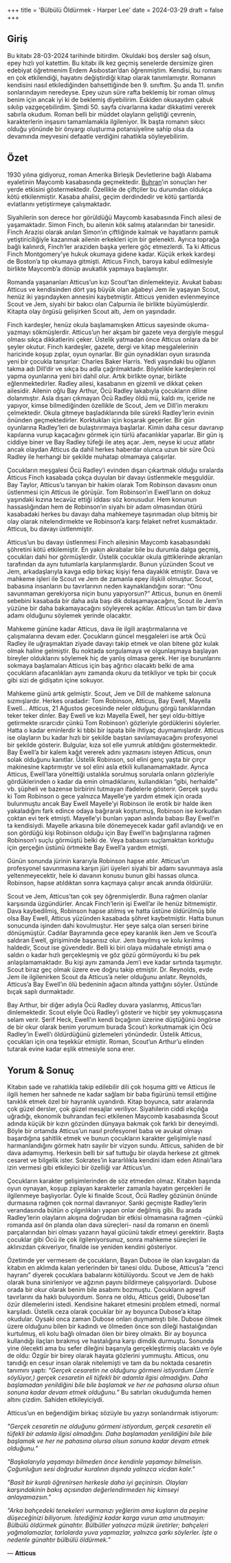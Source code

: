 +++
title = 'Bülbülü Öldürmek - Harper Lee'
date = 2024-03-29
draft = false
+++

## Giriş
Bu kitabı 28-03-2024 tarihinde bitirdim. Okuldaki boş dersler sağ olsun, epey hızlı yol katettim. Bu kitabı ilk kez geçmiş senelerde dersimize giren edebiyat öğretmenim Erdem Asıbostan’dan öğrenmiştim. Kendisi, bu romanı en çok etkilendiği, hayatını değiştirdiği kitap olarak tanımlamıştır. Romanın kendisini nasıl etkilediğinden bahsettiğinde ben 9. sınıftım. Şu anda 11. sınıfın sonlarındayım neredeyse. Epey uzun süre rafta beklemiş bir roman olmuş benim için ancak iyi ki de beklemiş diyebilirim. Eskiden okusaydım çabuk sıkılıp vazgeçebilirdim. Şimdi 50. sayfa civarlarına kadar dikkatimi vererek sabırla okudum. Roman belli bir müddet olayların geliştiği çevrenin, karakterlerin inşasını tamamlamakla ilgileniyor. İlk başta romanın sıkıcı olduğu yönünde bir önyargı oluşturma potansiyeline sahip olsa da devamında meyvesini defaatle verdiğini rahatlıkla söyleyebilirim.

## Özet
1930 yılına gidiyoruz, roman Amerika Birleşik Devletlerine bağlı Alabama eyaletinin Maycomb kasabasında geçmektedir.  [Buhran](https://tr.wikipedia.org/wiki/B%C3%BCy%C3%BCk_Buhran)’ın sonuçları her yerde etkisini göstermektedir. Özellikle de çiftçiler bu durumdan oldukça kötü etkilenmiştir. Kasaba ahalisi, geçim derdindedir ve kötü şartlarda evlatlarını yetiştirmeye çalışmaktadır.

Siyahilerin son derece hor görüldüğü Maycomb kasabasında Finch ailesi de yaşamaktadır. Simon Finch, bu ailenin kök salmış atalarından bir tanesidir. Finch Arazisi olarak anılan Simon’ın çiftliğinde kalmak ve hayatlarını pamuk yetiştiriciliğiyle kazanmak ailenin erkekleri için bir gelenekti. Ayrıca toprağa bağlı kalınırdı, Finch’ler araziden başka yerlere göç etmezlerdi. Ta ki Atticus Finch Montgomery’ye hukuk okumaya gidene kadar. Küçük erkek kardeşi de Boston’a tıp okumaya gitmişti. Atticus Finch, baroya kabul edilmesiyle birlikte Maycomb’a dönüp avukatlık yapmaya başlamıştır.

Romanda yaşananları Atticus’un kızı Scout’tan dinlemekteyiz. Avukat babası Atticus ve kendisinden dört yaş büyük olan ağabeyi Jem ile yaşayan Scout, henüz iki yaşındayken annesini kaybetmiştir. Atticus yeniden evlenmeyince Scout ve Jem, siyahi bir bakıcı olan Calpurnia ile birlikte büyümüşlerdir. Kitapta olay örgüsü gelişirken Scout altı, Jem on yaşındadır.

Finch kardeşler, henüz okula başlamamışken Atticus sayesinde okuma-yazmayı sökmüşlerdir. Atticus’un her akşam bir gazete veya dergiyle meşgul olması sıkça dikkatlerini çeker. Üstelik yatmadan önce Atticus onlara da bir şeyler okutur. Finch kardeşler, gazete, dergi ve kitap meşgalelerinin haricinde koşup zıplar, oyun oynarlar. Bir gün oynadıkları oyun sırasında yeni bir çocukla tanışırlar: Charles Baker Harris. Yedi yaşındaki bu oğlanın takma adı Dill’dir ve sıkça bu adla çağrılmaktadır. Böylelikle kardeşlerin rol yapma oyunlarına yeni biri dahil olur. Artık birlikte oynar, birlikte eğlenmektedirler.
Radley ailesi, kasabanın en gizemli ve dikkat çeken ailesidir. Ailenin oğlu Bay Arthur, Öcü Radley lakabıyla çocukların diline dolanmıştır. Asla dışarı çıkmayan Öcü Radley öldü mü, kaldı mı, içeride ne yapıyor, kimse bilmediğinden özellikle de Scout, Jem ve Dill’in merakını çelmektedir. Okula gitmeye başladıklarında bile sürekli Radley’lerin evinin önünden geçmektedirler. Korktukları için koşarak geçerler. Bir gün oyunlarına Radley’leri de bulaştırırmaya başlarlar. Kimin daha cesur davranıp kapılarına vurup kaçacağını görmek için türlü afacanlıklar yaparlar. Bir gün iş ciddiye biner ve Bay Radley tüfeği ile ateş açar. Jem, neyse ki ucuz atlatır ancak olaydan Atticus da dahil herkes haberdar olunca uzun bir süre Öcü Radley ile herhangi bir şekilde muhatap olmamaya çalışırlar.

Çocukların meşgalesi Öcü Radley’i evinden dışarı çıkartmak olduğu sıralarda Atticus Finch kasabada çokça duyulan bir davayı üstlenmekle meşguldür. Bay Taylor, Atticus’u tanıyan bir hakim olarak Tom Robinson davasını onun üstlenmesi için Atticus ile görüşür. Tom Robinson’ın Ewell’ların on dokuz yaşındaki kızına tecavüz ettiği iddası söz konusudur. Hem konunun hassaslığından hem de Robinson’ın siyahı bir adam olmasından ötürü kasabadaki herkes bu davayı daha mahkemeye taşınmadan olup bitmiş bir olay olarak nitelendirmekte ve Robinson’a karşı felaket nefret kusmaktadır. Atticus, bu davayı üstlenmiştir.

Atticus’un bu davayı üstlenmesi Finch ailesinin Maycomb kasabasındaki şöhretini kötü etkilemiştir. En yakın akrabalar bile bu durumla dalga geçmiş, çocukları dahi hor görmüşlerdir. Üstelik çocuklar okula gittiklerinde akranları tarafından da aynı tutumlarla karşılanmışlardır. Bunun yüzünden Scout ve Jem, arkadaşlarıyla kavga edip birkaç kişiyi fena dayaklık etmiştir. Dava ve mahkeme işleri ile Scout ve Jem de zamanla epey ilişkili olmuştur. Scout, babasına insanların bu tavırlarının neden kaynaklandığını sorar: “Onu savunmaman gerekiyorsa niçin bunu yapıyorsun?” Atticus, bunun en önemli sebebini kasabada bir daha asla başı dik dolaşamayacağını, Scout ile Jem’in yüzüne bir daha bakamayacağını söyleyerek açıklar. Atticus’un tam bir dava adamı olduğunu söylemek yerinde olacaktır.

Mahkeme gününe kadar Atticus, dava ile ilgili araştırmalarına ve çalışmalarına devam eder. Çocukların güncel meşgaleleri ise artık Öcü Radley ile uğraşmaktan ziyade davayı takip etmek ve olan bitene göz kulak olmak haline gelmiştir. Bu noktada sorgulamaya ve olgunlaşmaya başlayan bireyler olduklarını söylemek hiç de yanlış olmasa gerek. Her işe burunlarını sokmaya başlamaları Atticus için baş ağrıtıcı olacaktı belki de ama çocukların afacanlıkları aynı zamanda okuru da tetikliyor ve tıpkı bir çocuk gibi sizi de gidişatın içine sokuyor.

Mahkeme günü artık gelmiştir. Scout, Jem ve Dill de mahkeme salonuna sızmışlardır. Herkes oradadır: Tom Robinson, Atticus, Bay Ewell, Mayella Ewell… Atticus, 21 Ağustos gecesinde neler olduğunu görgü tanıklarından teker teker dinler. Bay Ewell ve kızı Mayella Ewell, her şeyi oldu-bittiye getirmekte ısrarcıdır çünkü Tom Robinson’ı gözleriyle gördüklerini söylerler. Hatta o kadar eminlerdir ki tıbbi bir ispata bile ihtiyaç duymamışlardır. Atticus ise olayların bu kadar hızlı bir şekilde baştan savılamayacağını profesyonel bir şekilde gösterir. Bulgular, kıza sol elle yumruk atıldığını göstermektedir. Bay Ewell’a bir kalem kağıt vererek adını yazmasını isteyen Atticus, onun solak olduğunu kanıtlar. Üstelik Robinson, sol elini genç yaşta bir çırçır makinesine kaptırmıştır ve sol elini asla etkili kullanamamaktadır. Ayrıca Atticus, Ewell’lara yönelttiği ustalıkla sorulmuş sorularla onların gözleriyle gördüklerinden o kadar da emin olmadıklarını, kullandıkları “gibi, herhalde” vb. şüpheli ve bazense birbirini tutmayan ifadelerle gösterir. Gerçek şuydu ki Tom Robinson o gece yalnızca Mayelle’ye yardım etmek için orada bulunmuştu ancak Bay Ewell Mayelle’yi Robinson ile erotik bir halde iken yakaladığını fark edince odaya bağırarak koşturmuş, Robinson ise korkudan çoktan evi terk etmişti. Mayelle’yi bunları yapan aslında babası Bay Ewell’ın ta kendisiydi. Mayelle arkasına bile dönemeyecek kadar gafil avlandığı ve en son gördüğü kişi Robinson olduğu için Bay Ewell’ın bağırışlarına rağmen Robinson’ı suçlu görmüştü belki de. Veya babasını suçlamaktan korktuğu için gerçeğin üstünü örtmekte Bay Ewell’a yardım etmişti.

Günün sonunda jürinin kararıyla Robinson hapse atılır. Atticus’un profesyonel savunmasına karşın jüri üyeleri siyahi bir adamı savunmaya asla yeltenmeyecektir, hele ki davanın konusu bunun gibi hassas olunca. Robinson, hapse atıldıktan sonra kaçmaya çalışır ancak anında öldürülür.

Scout ve Jem, Atticus’tan çok şey öğrenmişlerdir. Buna rağmen olanlar karşısında üzgündürler. Ancak Finch’lerin işi Ewell’ar ile henüz bitmemiştir. Dava kaybedilmiş, Robinson hapse atılmış ve hatta üstüne öldürülmüş bile olsa Bay Ewell, Atticus yüzünden kasabada şöhret kaybetmiştir. Hatta bunun sonucunda işinden dahi kovulmuştur. Her şeye salça olan serseri birine dönüşmüştür. Cadılar Bayramında gece epey karanlık iken Jem ve Scout’a saldıran Ewell, girişiminde başarısız olur. Jem bayılmış ve kolu kırılmış haldedir, Scout ise güvendedir. Belli ki biri olaya müdahale etmişti ama o saldırı o kadar hızlı gerçekleşmiş ve göz gözü görmüyordu ki bu pek anlaşılamamaktadır. Bu kişi aynı zamanda Jem’i eve kadar sırtında taşımıştır. Scout biraz geç olmak üzere eve doğru takip etmiştir. Dr. Reynolds, evde Jem ile ilgilenirken Scout da Atticus’a neler olduğunu anlatır. Reynolds, Atticus’a Bay Ewell’ın ölü bedeninin ağacın altında yattığını söyler. Üstünde bıçak saplı durmaktadır.

Bay Arthur, bir diğer adıyla Öcü Radley duvara yaslanmış, Atticus’ları dinlemektedir. Scout eliyle Öcü Radley’i gösterir ve hiçbir şey yokmuşçasına selam verir. Şerif Heck, Ewell’ın kendi bıçağının üzerine düştüğünü öngörse de bir okur olarak benim yorumum burada Scout’ı korkutmamak için Öcü Radley’in Ewell’ı öldürdüğünü gizlemeleri yönündedir. Üstelik Atticus, çocukları için ona teşekkür etmiştir. Roman, Scout’un Arthur’u elinden tutarak evine kadar eşlik etmesiyle sona erer.

## Yorum & Sonuç
Kitabın sade ve rahatlıkla takip edilebilir dili çok hoşuma gitti ve Atticus ile ilgili hemen her sahnede ne kadar sağlam bir baba figürünü temsil ettiğine tanıklık etmek özel bir hayranlık uyandırdı. Kitap boyunca, satır aralarında çok güzel dersler, çok güzel mesajlar veriliyor. Siyahilerin ciddi ırkçılığa uğradığı, ekonomik buhrandan feci etkilenen Maycomb kasabasında Scout adında küçük bir kızın gözünden dünyaya bakmak çok farklı bir deneyimdi. Böyle bir ortamda Atticus’un nasıl profesyonel baba ve avukat olmayı başardığına şahitlik etmek ve  bunun çocukların karakter gelişimiyle nasıl harmanlandığını görmek hatrı sayılır bir vizyon sundu. Atticus, sahiden de bir dava adamıymış.     Herkesin belli bir saf tuttuğu bir olayda herkese zıt gitmek cesaret ve bilgelik ister. Sokrates’in kararlılıkla kendini idam eden Atinalı’lara izin vermesi gibi etkileyici bir özelliği var Atticus’un.

Çocukların karakter gelişimlerinden de söz etmeden olmaz. Kitabın başında oyun oynayan, koşup zıplayan karakterler zamanla hayatın gerçekleri ile ilgilenmeye başlıyorlar. Öyle ki finalde Scout, Öcü Radley gözünün önünde durmasına rağmen çok normal davranıyor. Sanki geçmişte Radley’lerin verandasında bütün o çılgınlıkları yapan onlar değilmiş gibi. Bu arada Radley’lerin olayların akışına doğrudan bir etkisi olmamasına rağmen -çünkü romanda asıl ön planda olan dava süreçleri- nasıl da romanın en önemli parçalarından biri olması yazarın hayal gücünü takdir etmeyi gerektirir. Başta çocuklar gibi Öcü ile çok ilgileniyorsunuz, sonra mahkeme süreçleri ile aklınızdan çıkıveriyor, finalde ise yeniden kendini gösteriyor.

Özetimde yer vermesem de çocukların, Bayan Dubose ile olan kavgaları da kitabın en aklımda kalan yerlerinden bir tanesi oldu. Dubose, Atticus’a “zenci hayranı” diyerek çocuklara babalarını kötülüyordu. Scout ve Jem de haklı olarak buna sinirleniyor ve ağzının payını bildirmeye çalışıyorlardı. Dubose orada bir okur olarak benim bile asabımı bozmuştu. Çocukların agresif tavırlarını da haklı buluyordum. Sonra ne oldu, Atticus geldi, Dubose’tan özür dilemelerini istedi. Kendisine hakaret etmesini problem etmedi, normal karşıladı. Üstelik ceza olarak çocuklar bir ay boyunca Dubose’a kitap okudular. Oysaki onca zaman Dubose onları duymamıştı bile. Dubose ölmek üzere olduğunu bilen bir kadındı ve ölmeden önce son dileği hastalığından kurtulmuş, eli kolu bağlı olmadan ölen bir birey olmaktı. Bir ay boyunca kullandığı ilaçları bırakmış ve hastalığına karşı dimdik durmuştu. Sonunda yine ölecekti ama bu sefer dileğini başarıyla gerçekleştirmiş olacaktı ve öyle de oldu: Özgür bir birey olarak hayata gözlerini yummuştu. Atticus, onu tanıdığı en cesur insan olarak nitelemişti ve tam da bu noktada cesaretin tanımını yaptı: _“Gerçek cesaretin ne olduğunu görmeni istiyordum (Jem’e söylüyor,) gerçek cesaretin eli tüfekli bir adamla ilgisi olmadığını. Daha başlamadan yenildiğini bile bile başlamak ve her ne pahasına olursa olsun sonuna kadar devam etmek olduğunu.”_ Bu satırları okuduğumda hemen altını çizdim. Sahiden etkileyiciydi.

Atticus’un en beğendiğim birkaç sözüyle bu yazıyı sonlandırmak istiyorum:

_"Gerçek cesaretin ne olduğunu görmeni istiyordum, gerçek cesaretin eli tüfekli bir adamla ilgisi olmadığını. Daha başlamadan yenildiğini bile bile başlamak ve her ne pahasına olursa olsun sonuna kadar devam etmek olduğunu."_

_"Başkalarıyla yaşamayı bilmeden önce kendinle yaşamayı bilmelisin. Çoğunluğun sesi doğrudur kuralının dışında yalnızca vicdan kalır."_

_"Basit bir kuralı öğrenirsen herkesle daha iyi geçinirsin. Olayları karşındakinin bakış açısından değerlendirmeden hiç kimseyi anlayamazsın."_

_"Arka bahçedeki tenekeleri vurmanızı yeğlerim ama kuşların da peşine düşeceğinizi biliyorum. İstediğiniz kadar karga vurun ama unutmayın: Bülbülü öldürmek günahtır. Bülbüller yalnızca müzik üretirler; bahçeleri yağmalamazlar, tarlalarda yuva yapmazlar, yalnızca şarkı söylerler. İşte o nedenle günahtır bülbülü öldürmek."_

— **Atticus**
